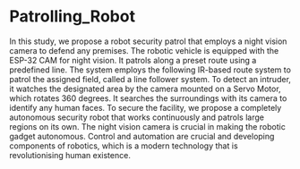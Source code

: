 # Patrolling_Robot
In this study, we propose a robot security patrol that employs a night vision camera to defend
any premises. The robotic vehicle is equipped with the ESP-32 CAM for night vision. It
patrols along a preset route using a predefined line. The system employs the following
IR-based route system to patrol the assigned field, called a line follower system. To detect an
intruder, it watches the designated area by the camera mounted on a Servo Motor, which
rotates 360 degrees. It searches the surroundings with its camera to identify any human faces.
To secure the facility, we propose a completely autonomous security robot that works
continuously and patrols large regions on its own. The night vision camera is crucial in
making the robotic gadget autonomous. Control and automation are crucial and developing
components of robotics, which is a modern technology that is revolutionising human
existence.
